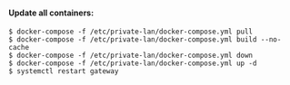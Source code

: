 #### Update all containers:

    $ docker-compose -f /etc/private-lan/docker-compose.yml pull
    $ docker-compose -f /etc/private-lan/docker-compose.yml build --no-cache
    $ docker-compose -f /etc/private-lan/docker-compose.yml down
    $ docker-compose -f /etc/private-lan/docker-compose.yml up -d
    $ systemctl restart gateway